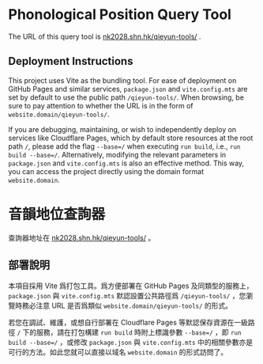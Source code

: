 # Phonological Position Query Tool

The URL of this query tool is [nk2028.shn.hk/qieyun-tools/](https://nk2028.shn.hk/qieyun-tools/ "音韻地位查詢器") .

## Deployment Instructions

This project uses Vite as the bundling tool. For ease of deployment on GitHub Pages and similar services, `package.json` and `vite.config.mts` are set by default to use the public path `/qieyun-tools/`. When browsing, be sure to pay attention to whether the URL is in the form of `website.domain/qieyun-tools/`.

If you are debugging, maintaining, or wish to independently deploy on services like Cloudflare Pages, which by default store resources at the root path `/`, please add the flag `--base=/` when executing `run build`, i.e., `run build --base=/`. Alternatively, modifying the relevant parameters in `package.json` and `vite.config.mts` is also an effective method. This way, you can access the project directly using the domain format `website.domain`.


# 音韻地位查詢器

查詢器地址在 [nk2028.shn.hk/qieyun-tools/](https://nk2028.shn.hk/qieyun-tools/ "音韻地位查詢器") 。

## 部署說明

本項目採用 Vite 爲打包工具。爲方便部署在 GitHub Pages 及同類型的服務上， `package.json` 與 `vite.config.mts` 默認設置公共路徑爲 `/qieyun-tools/` ，您瀏覽時務必注意 URL 是否爲類似 `website.domain/qieyun-tools/` 的形式。

若您在調試、維護，或想自行部署在 Cloudflare Pages 等默認保存資源在一級路徑 `/` 下的服務，請在打包構建 `run build` 時附上標識參數 `--base=/` ，即 `run build --base=/` ，或修改 `package.json` 與 `vite.config.mts` 中的相關參數亦是可行的方法。如此您就可以直接以域名 `website.domain` 的形式訪問了。
